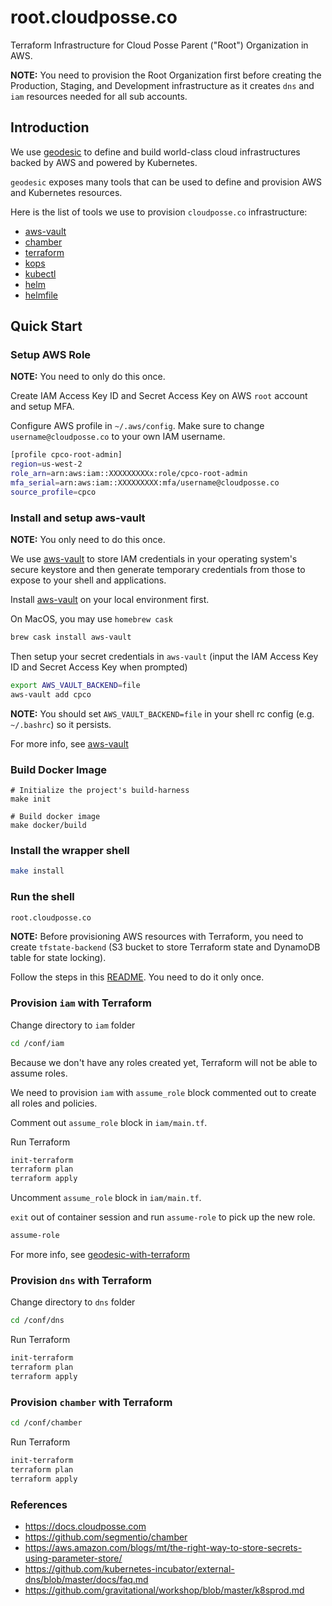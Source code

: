 # root.cloudposse.co
Terraform Infrastructure for Cloud Posse Parent ("Root") Organization in AWS.

__NOTE:__ You need to provision the Root Organization first before creating the Production, Staging, and Development infrastructure as it creates `dns` and `iam` resources needed for all sub accounts.


## Introduction

We use [geodesic](https://github.com/cloudposse/geodesic) to define and build world-class cloud infrastructures backed by AWS and powered by Kubernetes.

`geodesic` exposes many tools that can be used to define and provision AWS and Kubernetes resources.

Here is the list of tools we use to provision `cloudposse.co` infrastructure:

* [aws-vault](https://github.com/99designs/aws-vault)
* [chamber](https://github.com/segmentio/chamber)
* [terraform](https://www.terraform.io/)
* [kops](https://github.com/kubernetes/kops)
* [kubectl](https://kubernetes.io/docs/reference/kubectl/overview/)
* [helm](https://helm.sh/)
* [helmfile](https://github.com/roboll/helmfile)


## Quick Start

### Setup AWS Role

__NOTE:__ You need to only do this once.

Create IAM Access Key ID and Secret Access Key on AWS `root` account and setup MFA.

Configure AWS profile in `~/.aws/config`. Make sure to change `username@cloudposse.co` to your own IAM username.

```bash
[profile cpco-root-admin]
region=us-west-2
role_arn=arn:aws:iam::XXXXXXXXXx:role/cpco-root-admin
mfa_serial=arn:aws:iam::XXXXXXXXX:mfa/username@cloudposse.co
source_profile=cpco
```

### Install and setup aws-vault

__NOTE:__ You only need to do this once.

We use [aws-vault](https://github.com/99designs/aws-vault)
to store IAM credentials in your operating system's secure keystore and then generate temporary credentials from those to expose to your shell and applications.

Install [aws-vault](https://github.com/99designs/aws-vault/releases) on your local environment first.

On MacOS, you may use `homebrew cask`

```bash
brew cask install aws-vault
```

Then setup your secret credentials in `aws-vault` (input the IAM Access Key ID and Secret Access Key when prompted)

```bash
export AWS_VAULT_BACKEND=file
aws-vault add cpco
```

__NOTE:__ You should set `AWS_VAULT_BACKEND=file` in your shell rc config (e.g. `~/.bashrc`) so it persists.

For more info, see [aws-vault](https://docs.cloudposse.com/docs/aws-vault)


### Build Docker Image

```
# Initialize the project's build-harness
make init

# Build docker image
make docker/build
```


### Install the wrapper shell

```bash
make install
```


### Run the shell

```bash
root.cloudposse.co
```


__NOTE:__ Before provisioning AWS resources with Terraform, you need to create `tfstate-backend` (S3 bucket to store Terraform state and DynamoDB table for state locking).

Follow the steps in this [README](conf/tfstate-backend/README.md). You need to do it only once.


### Provision `iam` with Terraform

Change directory to `iam` folder
```bash
cd /conf/iam
```

Because we don't have any roles created yet, Terraform will not be able to assume roles.

We need to provision `iam` with `assume_role` block commented out to create all roles and policies.

Comment out `assume_role` block in `iam/main.tf`.

Run Terraform
```bash
init-terraform
terraform plan
terraform apply
```

Uncomment `assume_role` block in `iam/main.tf`.

`exit` out of container session and run `assume-role` to pick up the new role.

```bash
assume-role
```

For more info, see [geodesic-with-terraform](https://docs.cloudposse.com/v0.9.0/docs/geodesic-with-terraform)


### Provision `dns` with Terraform

Change directory to `dns` folder
```bash
cd /conf/dns
```

Run Terraform
```bash
init-terraform
terraform plan
terraform apply
```


### Provision `chamber` with Terraform

```bash
cd /conf/chamber
```

Run Terraform
```bash
init-terraform
terraform plan
terraform apply
```


### References

* https://docs.cloudposse.com
* https://github.com/segmentio/chamber
* https://aws.amazon.com/blogs/mt/the-right-way-to-store-secrets-using-parameter-store/
* https://github.com/kubernetes-incubator/external-dns/blob/master/docs/faq.md
* https://github.com/gravitational/workshop/blob/master/k8sprod.md
